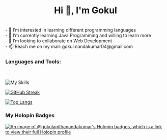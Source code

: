 <h1 align="center">Hi 👋, I'm Gokul</h1></br>
- 👀 I’m interested in learning different programming languages</br>
- 🌱 I’m currently learning Java Programming and willing to learn more</br>
- 💞️ I’m looking to collaborate on Web Development</br>
- 📫 Reach me on my mail: gokul.nandakumar04@gmail.com
<br/>

<h3 align="left">Languages and Tools:</h3></br>

![My Skills](https://skillicons.dev/icons?i=py,java,c,html,css,javascript,mongodb,express,react,nodejs,git,github,discord,bootstrap,figma)

[![GitHub Streak](https://streak-stats.demolab.com?user=GokulAnithaNandakumar&theme=highcontrast)](https://git.io/streak-stats)


[![Top Langs](https://github-readme-stats.vercel.app/api/top-langs/?username=GokulAnithaNandakumar&layout=compact&theme=vision-friendly-dark)](https://github.com/GokulAnithaNandakumar/github-readme-stats)
<h3>My Holopin Badges</h3>

[![An image of @gokulanithanandakumar's Holopin badges, which is a link to view their full Holopin profile](https://holopin.me/gokulanithanandakumar)](https://holopin.io/@gokulanithanandakumar)

